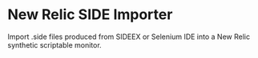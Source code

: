 # New Relic SIDE Importer

Import .side files produced from SIDEEX or Selenium IDE into a New Relic
synthetic scriptable monitor.
